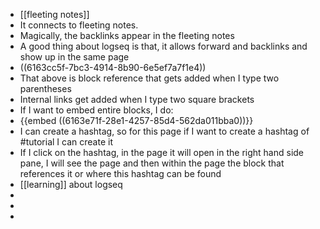- [[fleeting notes]]
- It connects to fleeting notes.
- Magically, the backlinks appear in the fleeting notes
- A good thing about logseq is that, it allows forward and backlinks and show up in the same page
- ((6163cc5f-7bc3-4914-8b90-6e5ef7a7f1e4))
- That above is  block reference that gets added when I type two parentheses
- Internal links get added when I type two square brackets
- If I want to embed entire blocks, I do:
- {{embed ((6163e71f-28e1-4257-85d4-562da011bba0))}}
- I can create a hashtag, so for this page if I want to create a hashtag of #tutorial I can create it
- If I click on the hashtag, in the page it will open in the right hand side pane, I will see the page and then within the page the block that references it or where this hashtag can be found
- [[learning]] about logseq
-
-
-